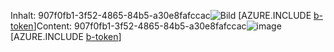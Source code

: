 <span data-ttu-id="4bac8-101">Inhalt: 907f0fb1-3f52-4865-84b5-a30e8fafccac![Bild](4c2afff3-cc65-4116-833f-c7ab2455fe56.png)
[AZURE.INCLUDE [b-token](8e42da82-3d77-4eac-8d3e-22262d4573a8.md)]</span><span class="sxs-lookup"><span data-stu-id="4bac8-101">Content: 907f0fb1-3f52-4865-84b5-a30e8fafccac![image](4c2afff3-cc65-4116-833f-c7ab2455fe56.png)
[AZURE.INCLUDE [b-token](8e42da82-3d77-4eac-8d3e-22262d4573a8.md)]</span></span>
